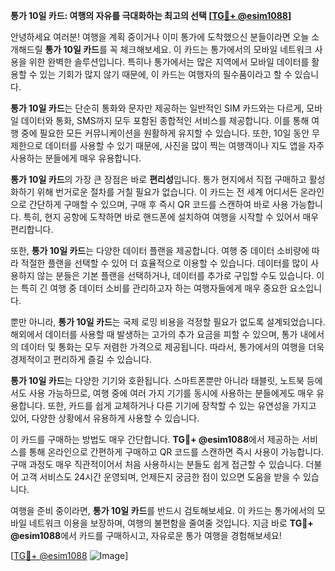 **통가 10일 카드: 여행의 자유를 극대화하는 최고의 선택 [[TG💪+ @esim1088](https://t.me/s/esim1088)]**

안녕하세요 여러분! 여행을 계획 중이거나 이미 통가에 도착했으신 분들이라면 오늘 소개해드릴 **통가 10일 카드**를 꼭 체크해보세요. 이 카드는 통가에서의 모바일 네트워크 사용을 위한 완벽한 솔루션입니다. 특히나 통가에서는 많은 지역에서 모바일 데이터를 활용할 수 있는 기회가 많지 않기 때문에, 이 카드는 여행자의 필수품이라고 할 수 있습니다.

**통가 10일 카드**는 단순히 통화와 문자만 제공하는 일반적인 SIM 카드와는 다르게, 모바일 데이터와 통화, SMS까지 모두 포함된 종합적인 서비스를 제공합니다. 이를 통해 여행 중에 필요한 모든 커뮤니케이션을 원활하게 유지할 수 있습니다. 또한, 10일 동안 무제한으로 데이터를 사용할 수 있기 때문에, 사진을 많이 찍는 여행객이나 지도 앱을 자주 사용하는 분들에게 매우 유용합니다.

**통가 10일 카드**의 가장 큰 장점은 바로 **편리성**입니다. 통가 현지에서 직접 구매하고 활성화하기 위해 번거로운 절차를 거칠 필요가 없습니다. 이 카드는 전 세계 어디서든 온라인으로 간단하게 구매할 수 있으며, 구매 후 즉시 QR 코드를 스캔하여 바로 사용 가능합니다. 특히, 현지 공항에 도착하면 바로 핸드폰에 설치하여 여행을 시작할 수 있어서 매우 편리합니다.

또한, **통가 10일 카드**는 다양한 데이터 플랜을 제공합니다. 여행 중 데이터 소비량에 따라 적절한 플랜을 선택할 수 있어 더 효율적으로 이용할 수 있습니다. 데이터를 많이 사용하지 않는 분들은 기본 플랜을 선택하거나, 데이터를 추가로 구입할 수도 있습니다. 이는 특히 긴 여행 중 데이터 소비를 관리하고자 하는 여행자들에게 매우 중요한 요소입니다.

뿐만 아니라, **통가 10일 카드**는 국제 로밍 비용을 걱정할 필요가 없도록 설계되었습니다. 해외에서 데이터를 사용할 때 발생하는 고가의 추가 요금을 피할 수 있으며, 통가 내에서의 데이터 및 통화는 모두 저렴한 가격으로 제공됩니다. 따라서, 통가에서의 여행을 더욱 경제적이고 편리하게 즐길 수 있습니다.

**통가 10일 카드**는 다양한 기기와 호환됩니다. 스마트폰뿐만 아니라 태블릿, 노트북 등에서도 사용 가능하므로, 여행 중에 여러 가지 기기를 동시에 사용하는 분들에게도 매우 유용합니다. 또한, 카드를 쉽게 교체하거나 다른 기기에 장착할 수 있는 유연성을 가지고 있어, 다양한 상황에서 유용하게 사용할 수 있습니다.

이 카드를 구매하는 방법도 매우 간단합니다. **TG💪+ @esim1088**에서 제공하는 서비스를 통해 온라인으로 간편하게 구매하고 QR 코드를 스캔하면 즉시 사용이 가능합니다. 구매 과정도 매우 직관적이어서 처음 사용하시는 분들도 쉽게 접근할 수 있습니다. 더불어 고객 서비스도 24시간 운영되며, 언제든지 궁금한 점이 있으면 도움을 받을 수 있습니다.

여행을 준비 중이라면, **통가 10일 카드**를 반드시 검토해보세요. 이 카드는 통가에서의 모바일 네트워크 이용을 보장하며, 여행의 불편함을 줄여줄 것입니다. 지금 바로 **TG💪+ @esim1088**에서 카드를 구매하시고, 자유로운 통가 여행을 경험해보세요!

[[TG💪+ @esim1088](https://t.me/s/esim1088) ![Image](https://i.postimg.cc/Y0z9fWf4/image.png)]